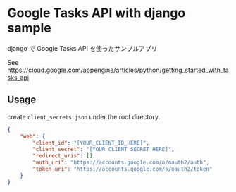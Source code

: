 Google Tasks API with django sample
===================================

django で Google Tasks API を使ったサンプルアプリ

See https://cloud.google.com/appengine/articles/python/getting_started_with_tasks_api

## Usage

create `client_secrets.json` under the root directory.

```json
{
	"web": {
		"client_id": "[YOUR_CLIENT_ID_HERE]",
		"client_secret": "[YOUR_CLIENT_SECRET_HERE]",
		"redirect_uris": [],
		"auth_uri": "https://accounts.google.com/o/oauth2/auth",
		"token_uri": "https://accounts.google.com/o/oauth2/token"
	}
}
```
